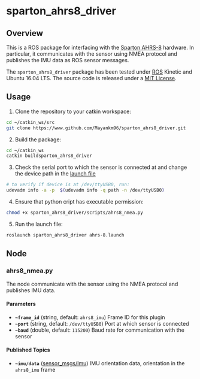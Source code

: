 # sparton_ahrs8_driver

## Overview

This is a ROS package for interfacing with the [Sparton AHRS-8](https://www.spartonnavex.com/product/ahrs-8/) hardware. In particular, it communicates with the sensor using NMEA protocol and publishes the IMU data as ROS sensor messages.

The `sparton_ahrs8_driver` package has been tested under [ROS](http://www.ros.org) Kinetic and Ubuntu 16.04 LTS. The source code is released under a [MIT License](LICENSE.md).

## Usage

1. Clone the repository to your catkin workspace:
```bash
cd ~/catkin_ws/src
git clone https://www.github.com/Mayankm96/sparton_ahrs8_driver.git
```
2. Build the package:
```bash
cd ~/catkin_ws
catkin buildsparton_ahrs8_driver
```
3. Check the serial port to which the sensor is connected at and change the device path in the [launch file](launch/ahrs-8.launch)
```bash
# to verify if device is at /dev/ttyUSB0, run:
udevadm info -a -p  $(udevadm info -q path -n /dev/ttyUSB0)
```
4. Ensure that python cript has executable permission:
```bash
chmod +x sparton_ahrs8_driver/scripts/ahrs8_nmea.py
```
5. Run the launch file:
```bash
roslaunch sparton_ahrs8_driver ahrs-8.launch
```

## Node

### ahrs8_nmea.py

The node communicate with the sensor using the NMEA protocol and publishes IMU data.

#### Parameters
* **`~frame_id`** (string, default: `ahrs8_imu`)
  Frame ID for this plugin
* **`~port`** (string, default: `/dev/ttyUSB0`)
  Port at which sensor is connected
* **`~baud`** (double, default: `115200`)
  Baud rate for communication with the sensor

#### Published Topics

* **`~imu/data`** ([sensor_msgs/Imu])
  IMU orientation data, orientation in the `ahrs8_imu` frame

[sensor_msgs/Imu]: http://docs.ros.org/api/sensor_msgs/html/msg/Imu.html

